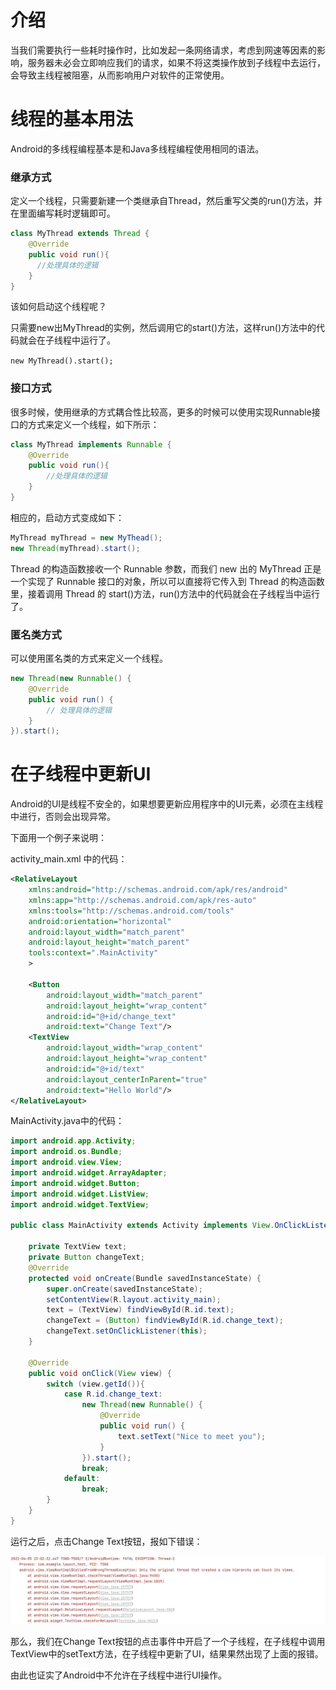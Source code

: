 # 介绍

当我们需要执行一些耗时操作时，比如发起一条网络请求，考虑到网速等因素的影响，服务器未必会立即响应我们的请求，如果不将这类操作放到子线程中去运行，会导致主线程被阻塞，从而影响用户对软件的正常使用。

# 线程的基本用法

Android的多线程编程基本是和Java多线程编程使用相同的语法。

### 继承方式

定义一个线程，只需要新建一个类继承自Thread，然后重写父类的run()方法，并在里面编写耗时逻辑即可。

```java
class MyThread extends Thread {
    @Override
    public void run(){
      //处理具体的逻辑
    }
}
```

该如何启动这个线程呢？

只需要new出MyThread的实例，然后调用它的start()方法，这样run()方法中的代码就会在子线程中运行了。

`new MyThread().start();`

### 接口方式

很多时候，使用继承的方式耦合性比较高，更多的时候可以使用实现Runnable接口的方式来定义一个线程，如下所示：

```java
class MyThread implements Runnable {
    @Override
    public void run(){
        //处理具体的逻辑
    }
}
```

相应的，启动方式变成如下：

```java
MyThread myThread = new MyThead();
new Thread(myThread).start();
```

Thread 的构造函数接收一个 Runnable 参数，而我们 new 出的 MyThread 正是一个实现了 Runnable 接口的对象，所以可以直接将它传入到 Thread 的构造函数里，接着调用 Thread 的 start()方法，run()方法中的代码就会在子线程当中运行了。  

### 匿名类方式

可以使用匿名类的方式来定义一个线程。

```java
new Thread(new Runnable() {
	@Override
	public void run() {
		// 处理具体的逻辑
	}
}).start();
```

# 在子线程中更新UI

Android的UI是线程不安全的，如果想要更新应用程序中的UI元素，必须在主线程中进行，否则会出现异常。

下面用一个例子来说明：

activity_main.xml  中的代码：

```xml
<RelativeLayout
    xmlns:android="http://schemas.android.com/apk/res/android"
    xmlns:app="http://schemas.android.com/apk/res-auto"
    xmlns:tools="http://schemas.android.com/tools"
    android:orientation="horizontal"
    android:layout_width="match_parent"
    android:layout_height="match_parent"
    tools:context=".MainActivity"
    >

    <Button
        android:layout_width="match_parent"
        android:layout_height="wrap_content"
        android:id="@+id/change_text"
        android:text="Change Text"/>
    <TextView
        android:layout_width="wrap_content"
        android:layout_height="wrap_content"
        android:id="@+id/text"
        android:layout_centerInParent="true"
        android:text="Hello World"/>
</RelativeLayout>
```

MainActivity.java中的代码：

```java
import android.app.Activity;
import android.os.Bundle;
import android.view.View;
import android.widget.ArrayAdapter;
import android.widget.Button;
import android.widget.ListView;
import android.widget.TextView;

public class MainActivity extends Activity implements View.OnClickListener {

    private TextView text;
    private Button changeText;
    @Override
    protected void onCreate(Bundle savedInstanceState) {
        super.onCreate(savedInstanceState);
        setContentView(R.layout.activity_main);
        text = (TextView) findViewById(R.id.text);
        changeText = (Button) findViewById(R.id.change_text);
        changeText.setOnClickListener(this);
    }

    @Override
    public void onClick(View view) {
        switch (view.getId()){
            case R.id.change_text:
                new Thread(new Runnable() {
                    @Override
                    public void run() {
                        text.setText("Nice to meet you");
                    }
                }).start();
                break;
            default:
                break;
        }
    }
}
```

运行之后，点击Change Text按钮，报如下错误：

![12](https://github.com/kuangdi1992/learning-summary/blob/master/Picture/Android/12.png)

那么，我们在Change Text按钮的点击事件中开启了一个子线程，在子线程中调用TextView中的setText方法，在子线程中更新了UI，结果果然出现了上面的报错。

由此也证实了Android中不允许在子线程中进行UI操作。
